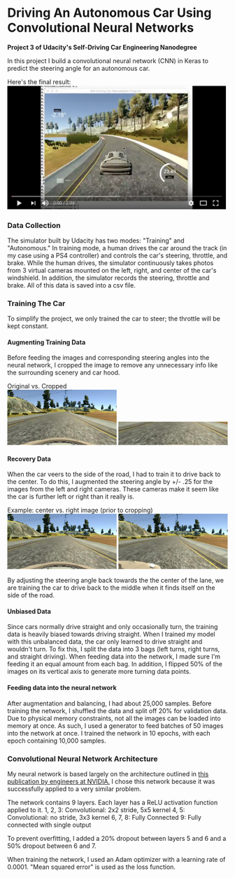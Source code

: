 # Driving An Autonomous Car Using Convolutional Neural Networks
**Project 3 of Udacity's Self-Driving Car Engineering Nanodegree**

In this project I build a convolutional neural network (CNN) in Keras to predict the steering angle for an autonomous car.

Here's the final result:  
<a href = "https://www.youtube.com/watch?v=c3m2JZzMzMk"><img src = "static_assets/youtube.png" width=500px/></a>

### Data Collection
The simulator built by Udacity has two modes: "Training" and "Autonomous." In training mode, a human drives the car around the track (in my case using a PS4 controller) and controls the car's steering, throttle, and brake. While the human drives, the simulator continuously takes photos from 3 virtual cameras mounted on the left, right, and center of the car's windshield. In addition, the simulator records the steering, throttle and brake. All of this data is saved into a csv file. 

### Training The Car
To simplify the project, we only trained the car to steer; the throttle will be kept constant. 

#### Augmenting Training Data
Before feeding the images and corresponding steering angles into the neural network, I cropped the image to remove any unnecessary info like the surrounding scenery and car hood. 
  
Original vs. Cropped  
<img src = "static_assets/normal.png" width=250px/>
<img src = "static_assets/cropped.png" width=250px/>

#### Recovery Data
When the car veers to the side of the road, I had to train it to drive back to the center. To do this, I augmented the steering angle by +/- .25 for the images from the left and right cameras. These cameras make it seem like the car is further left or right than it really is. 

Example: center vs. right image (prior to cropping)  
<img src = "static_assets/normal.png" width=250px/>
<img src = "static_assets/right.png" width=250px/>

By adjusting the steering angle back towards the the center of the lane, we are training the car to drive back to the middle when it finds itself on the side of the road.


#### Unbiased Data
Since cars normally drive straight and only occasionally turn, the training data is heavily biased towards driving straight. When I trained my model with this unbalanced data, the car only learned to drive straight and wouldn't turn. To fix this, I split the data into 3 bags (left turns, right turns, and straight driving). When feeding data into the network, I made sure I'm feeding it an equal amount from each bag. In addition, I flipped 50% of the images on its vertical axis to generate more turning data points.

#### Feeding data into the neural network
After augmentation and balancing, I had about 25,000 samples. Before training the network, I shuffled the data and split off 20% for validation data. 
Due to physical memory constraints, not all the images can be loaded into memory at once. As such, I used a generator to feed batches of 50 images into the network at once. 
I trained the network in 10 epochs, with each epoch containing 10,000 samples. 


### Convolutional Neural Network Architecture
My neural network is based largely on the architecture outlined in [this publication by engineers at NVIDIA.](https://images.nvidia.com/content/tegra/automotive/images/2016/solutions/pdf/end-to-end-dl-using-px.pdf) I chose this network because it was successfully applied to a very similar problem. 

The network contains 9 layers. Each layer has a ReLU activation function applied to it.
1, 2, 3:  Convolutional: 2x2 stride, 5x5 kernel
4, 5: Convolutional: no stride, 3x3 kernel
6, 7, 8: Fully Connected
9: Fully connected with single output 

To prevent overfitting, I added a 20% dropout between layers 5 and 6 and a 50% dropout between 6 and 7.

When training the network, I used an Adam optimizer with a learning rate of 0.0001. "Mean squared error" is used as the loss function.
